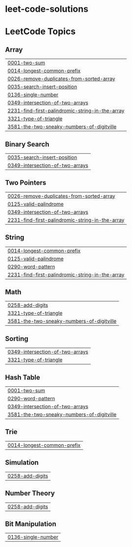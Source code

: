 # leet-code-solutions
<!---LeetCode Topics Start-->
# LeetCode Topics
## Array
|  |
| ------- |
| [0001-two-sum](https://github.com/midhun123758/leet-code-solutions/tree/master/0001-two-sum) |
| [0014-longest-common-prefix](https://github.com/midhun123758/leet-code-solutions/tree/master/0014-longest-common-prefix) |
| [0026-remove-duplicates-from-sorted-array](https://github.com/midhun123758/leet-code-solutions/tree/master/0026-remove-duplicates-from-sorted-array) |
| [0035-search-insert-position](https://github.com/midhun123758/leet-code-solutions/tree/master/0035-search-insert-position) |
| [0136-single-number](https://github.com/midhun123758/leet-code-solutions/tree/master/0136-single-number) |
| [0349-intersection-of-two-arrays](https://github.com/midhun123758/leet-code-solutions/tree/master/0349-intersection-of-two-arrays) |
| [2231-find-first-palindromic-string-in-the-array](https://github.com/midhun123758/leet-code-solutions/tree/master/2231-find-first-palindromic-string-in-the-array) |
| [3321-type-of-triangle](https://github.com/midhun123758/leet-code-solutions/tree/master/3321-type-of-triangle) |
| [3581-the-two-sneaky-numbers-of-digitville](https://github.com/midhun123758/leet-code-solutions/tree/master/3581-the-two-sneaky-numbers-of-digitville) |
## Binary Search
|  |
| ------- |
| [0035-search-insert-position](https://github.com/midhun123758/leet-code-solutions/tree/master/0035-search-insert-position) |
| [0349-intersection-of-two-arrays](https://github.com/midhun123758/leet-code-solutions/tree/master/0349-intersection-of-two-arrays) |
## Two Pointers
|  |
| ------- |
| [0026-remove-duplicates-from-sorted-array](https://github.com/midhun123758/leet-code-solutions/tree/master/0026-remove-duplicates-from-sorted-array) |
| [0125-valid-palindrome](https://github.com/midhun123758/leet-code-solutions/tree/master/0125-valid-palindrome) |
| [0349-intersection-of-two-arrays](https://github.com/midhun123758/leet-code-solutions/tree/master/0349-intersection-of-two-arrays) |
| [2231-find-first-palindromic-string-in-the-array](https://github.com/midhun123758/leet-code-solutions/tree/master/2231-find-first-palindromic-string-in-the-array) |
## String
|  |
| ------- |
| [0014-longest-common-prefix](https://github.com/midhun123758/leet-code-solutions/tree/master/0014-longest-common-prefix) |
| [0125-valid-palindrome](https://github.com/midhun123758/leet-code-solutions/tree/master/0125-valid-palindrome) |
| [0290-word-pattern](https://github.com/midhun123758/leet-code-solutions/tree/master/0290-word-pattern) |
| [2231-find-first-palindromic-string-in-the-array](https://github.com/midhun123758/leet-code-solutions/tree/master/2231-find-first-palindromic-string-in-the-array) |
## Math
|  |
| ------- |
| [0258-add-digits](https://github.com/midhun123758/leet-code-solutions/tree/master/0258-add-digits) |
| [3321-type-of-triangle](https://github.com/midhun123758/leet-code-solutions/tree/master/3321-type-of-triangle) |
| [3581-the-two-sneaky-numbers-of-digitville](https://github.com/midhun123758/leet-code-solutions/tree/master/3581-the-two-sneaky-numbers-of-digitville) |
## Sorting
|  |
| ------- |
| [0349-intersection-of-two-arrays](https://github.com/midhun123758/leet-code-solutions/tree/master/0349-intersection-of-two-arrays) |
| [3321-type-of-triangle](https://github.com/midhun123758/leet-code-solutions/tree/master/3321-type-of-triangle) |
## Hash Table
|  |
| ------- |
| [0001-two-sum](https://github.com/midhun123758/leet-code-solutions/tree/master/0001-two-sum) |
| [0290-word-pattern](https://github.com/midhun123758/leet-code-solutions/tree/master/0290-word-pattern) |
| [0349-intersection-of-two-arrays](https://github.com/midhun123758/leet-code-solutions/tree/master/0349-intersection-of-two-arrays) |
| [3581-the-two-sneaky-numbers-of-digitville](https://github.com/midhun123758/leet-code-solutions/tree/master/3581-the-two-sneaky-numbers-of-digitville) |
## Trie
|  |
| ------- |
| [0014-longest-common-prefix](https://github.com/midhun123758/leet-code-solutions/tree/master/0014-longest-common-prefix) |
## Simulation
|  |
| ------- |
| [0258-add-digits](https://github.com/midhun123758/leet-code-solutions/tree/master/0258-add-digits) |
## Number Theory
|  |
| ------- |
| [0258-add-digits](https://github.com/midhun123758/leet-code-solutions/tree/master/0258-add-digits) |
## Bit Manipulation
|  |
| ------- |
| [0136-single-number](https://github.com/midhun123758/leet-code-solutions/tree/master/0136-single-number) |
<!---LeetCode Topics End-->